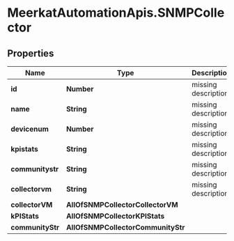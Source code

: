 # MeerkatAutomationApis.SNMPCollector

## Properties
Name | Type | Description | Notes
------------ | ------------- | ------------- | -------------
**id** | **Number** | missing description | [optional] 
**name** | **String** | missing description | [optional] 
**devicenum** | **Number** | missing description | [optional] 
**kpistats** | **String** | missing description | [optional] 
**communitystr** | **String** | missing description | [optional] 
**collectorvm** | **String** | missing description | [optional] 
**collectorVM** | **AllOfSNMPCollectorCollectorVM** |  | [optional] 
**kPIStats** | **AllOfSNMPCollectorKPIStats** |  | 
**communityStr** | **AllOfSNMPCollectorCommunityStr** |  | 
